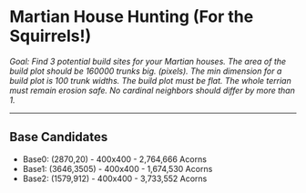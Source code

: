 # Martian House Hunting (For the Squirrels!)

*Goal: Find 3 potential build sites for your Martian houses. The area of the build plot should be 160000 trunks big. (pixels). The min dimension for a build plot is 100 trunk widths. The build plot must be flat. The whole terrian must remain erosion safe.  No cardinal neighbors should differ by more than 1.*

---

## Base Candidates
- Base0: (2870,20) - 400x400 - 2,764,666 Acorns
- Base1: (3646,3505) - 400x400 - 1,674,530 Acorns
- Base2: (1579,912) - 400x400 - 3,733,552 Acorns